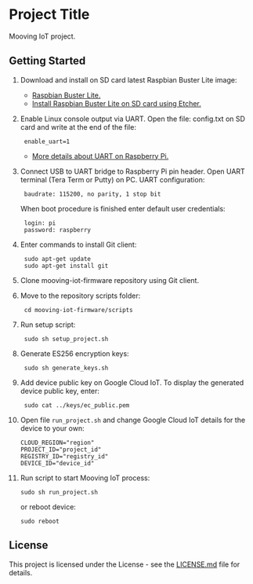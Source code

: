 # Project Title

Mooving IoT project.

## Getting Started

1. Download and install on SD card latest Raspbian Buster Lite image:
    * [Raspbian Buster Lite.](https://www.raspberrypi.org/downloads/raspbian/)
    * [Install Raspbian Buster Lite on SD card using Etcher.](https://www.raspberrypi.org/documentation/installation/installing-images/)

2. Enable Linux console output via UART. Open the file: config.txt on SD card and write at the end of the file:

        enable_uart=1

    * [More details about UART on Raspberry Pi.](https://www.raspberrypi.org/documentation/configuration/uart.md)

3. Connect USB to UART bridge to Raspberry Pi pin header. Open UART terminal (Tera Term or Putty) on PC. UART configuration:

        baudrate: 115200, no parity, 1 stop bit

    When boot procedure is finished enter default user credentials:

        login: pi
        password: raspberry

4. Enter commands to install Git client:

        sudo apt-get update
        sudo apt-get install git

5. Clone mooving-iot-firmware repository using Git client.

6. Move to the repository scripts folder:

        cd mooving-iot-firmware/scripts

7. Run setup script:

        sudo sh setup_project.sh

8. Generate ES256 encryption keys:

        sudo sh generate_keys.sh

9. Add device public key on Google Cloud IoT. To display the generated device public key, enter:

        sudo cat ../keys/ec_public.pem

10. Open file `run_project.sh` and change Google Cloud IoT details for the device to your own:

        CLOUD_REGION="region"
        PROJECT_ID="project_id"
        REGISTRY_ID="registry_id"
        DEVICE_ID="device_id"

11. Run script to start Mooving IoT process:

        sudo sh run_project.sh

    or reboot device:

        sudo reboot

## License

This project is licensed under the License - see the [LICENSE.md](LICENSE.md) file for details.
